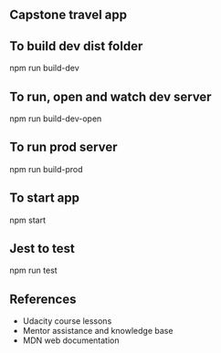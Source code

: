 ## Capstone travel app

## To build dev dist folder
npm run build-dev

## To run, open and watch dev server
npm run build-dev-open

## To run prod server
npm run build-prod

## To start app
npm start

## Jest to test
npm run test

## References
- Udacity course lessons
- Mentor assistance and knowledge base
- MDN web documentation
